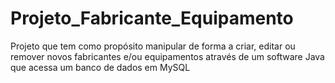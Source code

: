 # Projeto_Fabricante_Equipamento
Projeto que tem como propósito manipular de forma a criar, editar ou remover novos fabricantes e/ou equipamentos através de um software Java que acessa um banco de dados em MySQL
